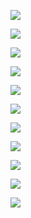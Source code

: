 ![](./profile-3d-contrib/profile-gitblock.svg)
<br>

![](./profile-3d-contrib/profile-green-animate.svg)
<br>

![](./profile-3d-contrib/profile-green.svg)
<br>

![](./profile-3d-contrib/profile-night-green.svg)
<br>

![](./profile-3d-contrib/profile-night-rainbow-with-border.svg)
<br>

![](./profile-3d-contrib/profile-night-rainbow.svg)
<br>

![](./profile-3d-contrib/profile-night-view.svg)
<br>

![](./profile-3d-contrib/profile-season-animate.svg)
<br>

![](./profile-3d-contrib/profile-season.svg)
<br>

![](./profile-3d-contrib/profile-south-season-animate.svg)
<br>

![](./profile-3d-contrib/profile-south-season.svg)
<br>
